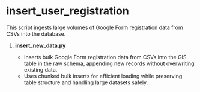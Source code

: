 # insert_user_registration

This script ingests large volumes of Google Form registration data from CSVs into the database.

1. **[insert\_new\_data.py](https://github.com/VigyanShaala-Tech/deployment_scripts/blob/main/insert_user_registration/insert_new_data.py)**

    * Inserts bulk Google Form registration data from CSVs into the GIS table in the raw schema, appending new records without overwriting existing data.
    * Uses chunked bulk inserts for efficient loading while preserving table structure and handling large datasets safely.

